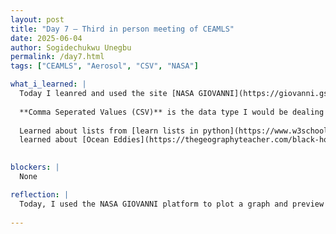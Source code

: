 ```yaml
---
layout: post
title: "Day 7 – Third in person meeting of CEAMLS"
date: 2025-06-04
author: Sogidechukwu Unegbu
permalink: /day7.html
tags: ["CEAMLS", "Aerosol", "CSV", "NASA"]

what_i_learned: |
  Today I leanred and used the site [NASA GIOVANNI](https://giovanni.gsfc.nasa.gov/giovanni/#service=TmAvMp&starttime=2025-01-01T00:00:00Z&endtime=2025-04-30T23:59:59Z) To plot a graph and had a preview of the datat I would be working on over the duration of CEAMLS and its data type.
  
  **Comma Seperated Values (CSV)** is the data type I would be dealing with so i learned how to read files from CSVs using python
  
  Learned about lists from [learn lists in python](https://www.w3schools.com/python/python_lists.asp) while learning I learnt that python allows negative indexing I also learned about various keywords like pop, clear etc.
  learned about [Ocean Eddies](https://thegeographyteacher.com/black-holes-in-oceans/)
  

blockers: |
  None

reflection: |
  Today, I used the NASA GIOVANNI platform to plot a graph and preview the dataset I'll be working with in CEAMLS. I learned that the data comes in CSV format and practiced reading CSV files using Python. I also explored Python lists, including features like negative indexing and list methods such as pop() and clear(). Additionally, I learned about ocean eddies and their role in ocean dynamics.
  
---
```


